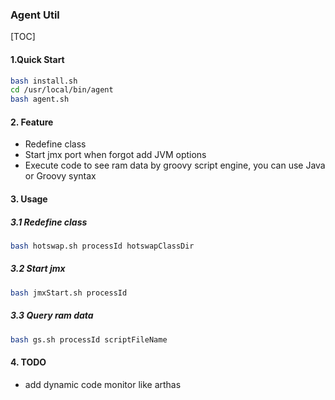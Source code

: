 ### Agent Util

[TOC]

#### 1.Quick Start
```bash
bash install.sh
cd /usr/local/bin/agent
bash agent.sh
```

#### 2. Feature

- Redefine class
- Start jmx port when forgot add JVM options
- Execute code to see ram data by groovy script engine, you can use Java or Groovy syntax

#### 3. Usage

##### 3.1 Redefine class

```bash
bash hotswap.sh processId hotswapClassDir
```

##### 3.2 Start jmx

```bash
bash jmxStart.sh processId
```

##### 3.3 Query ram data

```bash
bash gs.sh processId scriptFileName
```

#### 4. TODO

- add dynamic code monitor like arthas

